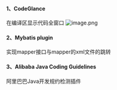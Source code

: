 #### 1、CodeGlance
在编译区显示代码全窗口
![image.png](https://i.loli.net/2020/02/11/5jRlMp2hetHDcro.png)

#### 2、Mybatis plugin
实现mapper接口与mapper的xml文件的跳转

#### 3、Alibaba Java Coding Guidelines
阿里巴巴Java开发规约检测插件